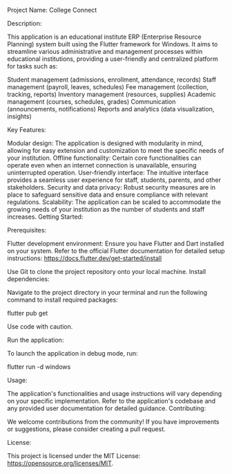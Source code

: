 Project Name: College Connect

Description:

This application is an educational institute ERP (Enterprise Resource Planning) system built using the Flutter framework for Windows. It aims to streamline various administrative and management processes within educational institutions, providing a user-friendly and centralized platform for tasks such as:

Student management (admissions, enrollment, attendance, records)
Staff management (payroll, leaves, schedules)
Fee management (collection, tracking, reports)
Inventory management (resources, supplies)
Academic management (courses, schedules, grades)
Communication (announcements, notifications)
Reports and analytics (data visualization, insights)

Key Features:

Modular design: The application is designed with modularity in mind, allowing for easy extension and customization to meet the specific needs of your institution.
Offline functionality: Certain core functionalities can operate even when an internet connection is unavailable, ensuring uninterrupted operation.
User-friendly interface: The intuitive interface provides a seamless user experience for staff, students, parents, and other stakeholders.
Security and data privacy: Robust security measures are in place to safeguard sensitive data and ensure compliance with relevant regulations.
Scalability: The application can be scaled to accommodate the growing needs of your institution as the number of students and staff increases.
Getting Started:

Prerequisites:

Flutter development environment: Ensure you have Flutter and Dart installed on your system. Refer to the official Flutter documentation for detailed setup instructions: https://docs.flutter.dev/get-started/install

Use Git to clone the project repository onto your local machine.
Install dependencies:

Navigate to the project directory in your terminal and run the following command to install required packages:

flutter pub get

Use code with caution.

Run the application:

To launch the application in debug mode, run:

flutter run -d windows

Usage:

The application's functionalities and usage instructions will vary depending on your specific implementation. Refer to the application's codebase and any provided user documentation for detailed guidance.
Contributing:

We welcome contributions from the community! If you have improvements or suggestions, please consider creating a pull request.

License:

This project is licensed under the MIT License: https://opensource.org/licenses/MIT.